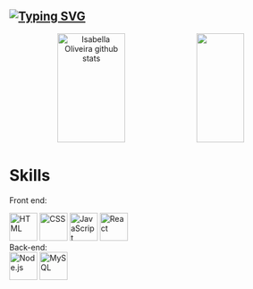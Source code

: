 [![Typing SVG](https://readme-typing-svg.herokuapp.com/?color=fff&size=35&center=true&vCenter=true&width=1000&lines=HELLO,+My+name+is+Kamilly+Vitoria;I'm+19+years+old;I'm+from+Brazil;I'm+Computer+Science+Student;Be+Welcome!+:%29)](https://git.io/typing-svg)
---
<div align="center">  
  <img width="49%" height="195px" src="https://github-readme-stats.vercel.app/api?username=kamivss&show_icons=true&count_private=true&hide_border=true&title_color=fff&icon_color=ff91a4&text_color=c9d1d9&bg_color=0d1117" alt="Isabella Oliveira github stats" /> 
  <img width="41%" height="195px" src="https://github-readme-stats.vercel.app/api/top-langs/?username=kamivss&layout=compact&hide_border=true&title_color=fff&text_color=ff91a4&bg_color=0d1117" />
</div>

# Skills
Front end:
<div>
<img src="https://upload.wikimedia.org/wikipedia/commons/6/61/HTML5_logo_and_wordmark.svg" alt="HTML" width="50" height="50">
<img src="https://upload.wikimedia.org/wikipedia/commons/d/d5/CSS3_logo_and_wordmark.svg" alt="CSS" width="50" height="50">
<img src="https://upload.wikimedia.org/wikipedia/commons/9/99/Unofficial_JavaScript_logo_2.svg" alt="JavaScript" width="50" height="50">
<img src="https://upload.wikimedia.org/wikipedia/commons/a/a7/React-icon.svg" alt="React" width="50" height="50"> 
</div>
Back-end:
<div>
<img src="https://upload.wikimedia.org/wikipedia/commons/d/d9/Node.js_logo.svg" alt="Node.js" width="50" height="50">
<img src="https://upload.wikimedia.org/wikipedia/en/d/dd/MySQL_logo.svg" alt="MySQL" width="50" height="50">
</div>




  
